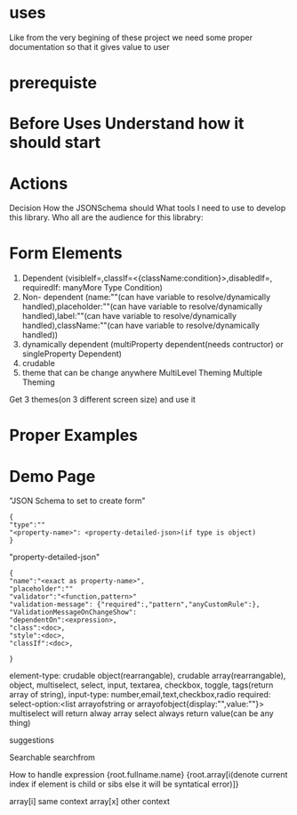 # uses
Like from the very begining of these project we need some proper documentation so that it gives value to user

# prerequiste 
# Before Uses Understand how it should start

# Actions
Decision How the JSONSchema should 
What tools I need to use to develop this library.
Who all are the audience for this librabry: <developer><UI><from creater><any one that needs form>

# Form Elements

1) Dependent (visibleIf=<condition>,classIf=<{className:condition}>,disabledIf=<condition>, requiredIf:<condition> manyMore Type Condition)
2) Non- dependent (name:""(can have variable to resolve/dynamically handled),placeholder:""(can have variable to resolve/dynamically handled),label:""(can have variable to resolve/dynamically handled),className:""(can have variable to resolve/dynamically handled))
3) dynamically dependent (multiProperty dependent(needs contructor) or singleProperty Dependent)
4) crudable
5) theme that can be change anywhere MultiLevel Theming Multiple Theming

Get 3 themes(on 3 different screen size) and use it


# Proper Examples



# Demo Page

"JSON Schema to set to create form"
```
{
"type":""
"<property-name>": <property-detailed-json>(if type is object)
}
```

"property-detailed-json"
```
{
"name":"<exact as property-name>",
"placeholder":""
"validator":"<function,pattern>"
"validation-message": {"required":,"pattern","anyCustomRule":},
"ValidationMessageOnChangeShow":
"dependentOn":<expression>,
"class":<doc>,
"style":<doc>,
"classIf":<doc>,

}
```


element-type: crudable object(rearrangable), crudable array(rearrangable), object, multiselect, select, input, textarea, checkbox, toggle, tags(return array of string),
input-type: number,email,text,checkbox,radio
required:
select-option:<list arrayofstring or arrayofobject{display:"",value:""}>
multiselect will return alway array
select always return value(can be any thing)

suggestions

Searchable
searchfrom


How to handle expression {root.fullname.name} {root.array[i(denote current index if element is child or sibs else it will be syntatical error)]}

array[i] same context array[x] other context
